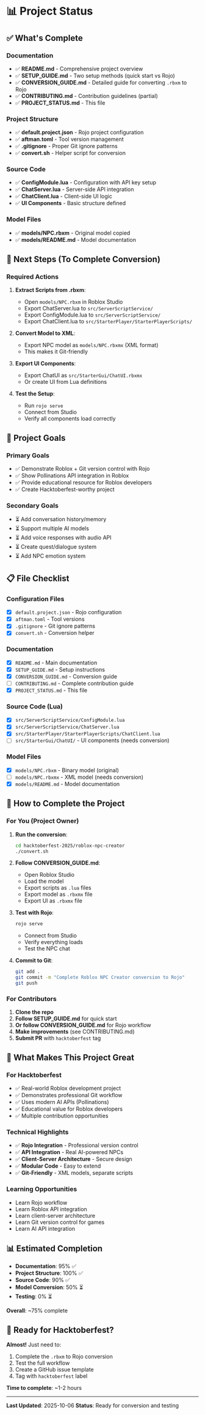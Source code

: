 # 📊 Project Status

## ✅ What's Complete

### Documentation
- ✅ **README.md** - Comprehensive project overview
- ✅ **SETUP_GUIDE.md** - Two setup methods (quick start vs Rojo)
- ✅ **CONVERSION_GUIDE.md** - Detailed guide for converting `.rbxm` to Rojo
- ✅ **CONTRIBUTING.md** - Contribution guidelines (partial)
- ✅ **PROJECT_STATUS.md** - This file

### Project Structure
- ✅ **default.project.json** - Rojo project configuration
- ✅ **aftman.toml** - Tool version management
- ✅ **.gitignore** - Proper Git ignore patterns
- ✅ **convert.sh** - Helper script for conversion

### Source Code
- ✅ **ConfigModule.lua** - Configuration with API key setup
- ✅ **ChatServer.lua** - Server-side API integration
- ✅ **ChatClient.lua** - Client-side UI logic
- ✅ **UI Components** - Basic structure defined

### Model Files
- ✅ **models/NPC.rbxm** - Original model copied
- ✅ **models/README.md** - Model documentation

## 🔄 Next Steps (To Complete Conversion)

### Required Actions

1. **Extract Scripts from .rbxm**:
   - Open `models/NPC.rbxm` in Roblox Studio
   - Export ChatServer.lua to `src/ServerScriptService/`
   - Export ConfigModule.lua to `src/ServerScriptService/`
   - Export ChatClient.lua to `src/StarterPlayer/StarterPlayerScripts/`

2. **Convert Model to XML**:
   - Export NPC model as `models/NPC.rbxmx` (XML format)
   - This makes it Git-friendly

3. **Export UI Components**:
   - Export ChatUI as `src/StarterGui/ChatUI.rbxmx`
   - Or create UI from Lua definitions

4. **Test the Setup**:
   - Run `rojo serve`
   - Connect from Studio
   - Verify all components load correctly

## 🎯 Project Goals

### Primary Goals
- ✅ Demonstrate Roblox + Git version control with Rojo
- ✅ Show Pollinations API integration in Roblox
- ✅ Provide educational resource for Roblox developers
- ✅ Create Hacktoberfest-worthy project

### Secondary Goals
- ⏳ Add conversation history/memory
- ⏳ Support multiple AI models
- ⏳ Add voice responses with audio API
- ⏳ Create quest/dialogue system
- ⏳ Add NPC emotion system

## 📋 File Checklist

### Configuration Files
- [x] `default.project.json` - Rojo configuration
- [x] `aftman.toml` - Tool versions
- [x] `.gitignore` - Git ignore patterns
- [x] `convert.sh` - Conversion helper

### Documentation
- [x] `README.md` - Main documentation
- [x] `SETUP_GUIDE.md` - Setup instructions
- [x] `CONVERSION_GUIDE.md` - Conversion guide
- [ ] `CONTRIBUTING.md` - Complete contribution guide
- [x] `PROJECT_STATUS.md` - This file

### Source Code (Lua)
- [x] `src/ServerScriptService/ConfigModule.lua`
- [x] `src/ServerScriptService/ChatServer.lua`
- [x] `src/StarterPlayer/StarterPlayerScripts/ChatClient.lua`
- [ ] `src/StarterGui/ChatUI/` - UI components (needs conversion)

### Model Files
- [x] `models/NPC.rbxm` - Binary model (original)
- [ ] `models/NPC.rbxmx` - XML model (needs conversion)
- [x] `models/README.md` - Model documentation

## 🚀 How to Complete the Project

### For You (Project Owner)

1. **Run the conversion**:
   ```bash
   cd hacktoberfest-2025/roblox-npc-creator
   ./convert.sh
   ```

2. **Follow CONVERSION_GUIDE.md**:
   - Open Roblox Studio
   - Load the model
   - Export scripts as `.lua` files
   - Export model as `.rbxmx` file
   - Export UI as `.rbxmx` file

3. **Test with Rojo**:
   ```bash
   rojo serve
   ```
   - Connect from Studio
   - Verify everything loads
   - Test the NPC chat

4. **Commit to Git**:
   ```bash
   git add .
   git commit -m "Complete Roblox NPC Creator conversion to Rojo"
   git push
   ```

### For Contributors

1. **Clone the repo**
2. **Follow SETUP_GUIDE.md** for quick start
3. **Or follow CONVERSION_GUIDE.md** for Rojo workflow
4. **Make improvements** (see CONTRIBUTING.md)
5. **Submit PR** with `hacktoberfest` tag

## 🎉 What Makes This Project Great

### For Hacktoberfest
- ✅ Real-world Roblox development project
- ✅ Demonstrates professional Git workflow
- ✅ Uses modern AI APIs (Pollinations)
- ✅ Educational value for Roblox developers
- ✅ Multiple contribution opportunities

### Technical Highlights
- ✅ **Rojo Integration** - Professional version control
- ✅ **API Integration** - Real AI-powered NPCs
- ✅ **Client-Server Architecture** - Secure design
- ✅ **Modular Code** - Easy to extend
- ✅ **Git-Friendly** - XML models, separate scripts

### Learning Opportunities
- Learn Rojo workflow
- Learn Roblox API integration
- Learn client-server architecture
- Learn Git version control for games
- Learn AI API integration

## 📊 Estimated Completion

- **Documentation**: 95% ✅
- **Project Structure**: 100% ✅
- **Source Code**: 90% ✅
- **Model Conversion**: 50% ⏳
- **Testing**: 0% ⏳

**Overall**: ~75% complete

## 🎯 Ready for Hacktoberfest?

**Almost!** Just need to:
1. Complete the `.rbxm` to Rojo conversion
2. Test the full workflow
3. Create a GitHub issue template
4. Tag with `hacktoberfest` label

**Time to complete**: ~1-2 hours

---

**Last Updated**: 2025-10-06
**Status**: Ready for conversion and testing
